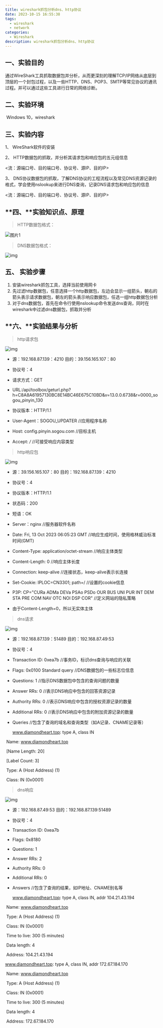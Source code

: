 ```yaml
---
title: wireshark抓包分析dns、http协议
date: 2023-10-15 16:55:38
tags:
  - wireshark
  - network
categories:	
  - Wireshark
description: wireshark抓包分析dns、http协议
---
```


## 一、实验目的

​	通过WireShark工具抓取数据包并分析，从而更深刻的理解TCP/IP网络从底层到顶层的一个封包过程，以及一些HTTP、DNS、POP3、SMTP等常见协议的通讯过程。并可以通过这些工具进行日常的网络诊断。

## 二、实验环境

​	Windows 10，wireshark

## 三、实验内容

1、 WireShark软件的安装

2、 HTTP数据包的抓取，并分析其请求包和响应包的五元组信息

 <流：源端口号、目的端口号、协议号、源IP、目的IP>

3、 DNS协议数据包的抓取，了解DNS协议的工程流程以及常见DNS资源记录的格式，学会使用nslookup来进行DNS查询，记录DNS请求包和响应包的信息

<流：源端口号、目的端口号、协议号、源IP、目的IP>

## **四、**实验知识点、原理

> HTTP数据包格式：

![图片1](https://cdn.jsdelivr.net/gh/YuJiang4319/images/ikuai/%E5%9B%BE%E7%89%871-1697347977956-5.png)

> DNS数据包格式：

![img](https://cdn.jsdelivr.net/gh/YuJiang4319/images/ikuai/wps2.png)

## **五、** 实验步骤

1. 安装wireshark抓包工具，选择当前使用网卡
2. 先过滤http数据包，任意选择一个http数据包，左边会显示一组箭头，朝右的箭头表示请求数据包，朝左的箭头表示响应数据包，任选一组http数据包分析
3. 对于dns数据包，首先在命令行使用nslookup命令发送dns查询，同时在wireshark中过滤dns数据包，抓取并分析

## **六、**实验结果与分析

> http请求包

![img](https://cdn.jsdelivr.net/gh/YuJiang4319/images/ikuai/wps3.jpg)

- 源：192.168.87.139：4210  目的：39.156.165.107：80

- 协议号：4  

- 请求方式：GET

- URL:/api/toolbox/geturl.php?h=C8A8A61957130BC8E14BC46E675C10BD&v=13.0.0.6738&r=0000_sogou_pinyin_130

- 协议版本：HTTP/1.1

- User-Agent：SOGOU_UPDATER   //应用程序名称

- Host: config.pinyin.sogou.com  //目标主机

- Accept: */*    //可接受响应内容类型

> http响应包

![img](https://cdn.jsdelivr.net/gh/YuJiang4319/images/ikuai/wps4.jpg) 

- 源：39.156.165.107：80  目的：192.168.87.139：4210

- 协议号：4

- 协议版本：HTTP/1.1

- 状态码：200

- 短语：OK

- Server：nginx   //服务器软件名称

- Date: Fri, 13 Oct 2023 06:05:23 GMT  //响应生成时间，使用格林威治标准时间(GMT)

- Content-Type: application/octet-stream  //响应主体类型

- Content-Length: 0  //响应主体长度

- Connection: keep-alive  //连接状态，keep-alive表示长连接

- Set-Cookie: IPLOC=CN3301; path=/  //设置的cookie信息

- P3P: CP="CURa ADMa DEVa PSAo PSDo OUR BUS UNI PUR INT DEM STA PRE COM NAV OTC NOI DSP COR"  //定义网站的隐私策略

- 由于Content-Length=0，所以无实体主体

> dns请求

![img](https://cdn.jsdelivr.net/gh/YuJiang4319/images/ikuai/wps5.jpg) 

- 源：192.168.87.139：51489    目的：192.168.87.49:53

- 协议号：4

- Transaction ID: 0xea7b  //事务ID，标识dns查询与响应的关联

- Flags: 0x0100 Standard query   //DNS数据包的一些标志位信息

- Questions: 1  //指示DNS数据包中包含的查询问题的数量

- Answer RRs: 0  //表示DNS响应中包含的回答资源记录

- Authority RRs: 0  //表示DNS响应中包含的授权资源记录的数量

- Additional RRs: 0	 //表示DNS响应中包含的附加资源记录的数量

- Queries  //包含了查询的域名和查询类型（如A记录、CNAME记录等）

  www.diamondheart.top: type A, class IN

​    Name: www.diamondheart.top

​    [Name Length: 20]

​    [Label Count: 3]

​    Type: A (Host Address) (1)

​    Class: IN (0x0001)

> dns响应

![img](https://cdn.jsdelivr.net/gh/YuJiang4319/images/ikuai/wps6.jpg) 

- 源：192.168.87.49:53    目的：192.168.87.139:51489

- 协议号：4

- Transaction ID: 0xea7b  

- Flags: 0x8180

- Questions: 1

- Answer RRs: 2

- Authority RRs: 0

- Additional RRs: 0

- Answers   //包含了查询的结果，如IP地址、CNAME别名等

  www.diamondheart.top: type A, class IN, addr 104.21.43.194

​    Name: www.diamondheart.top

​    Type: A (Host Address) (1)

​    Class: IN (0x0001)

​    Time to live: 300 (5 minutes)

​    Data length: 4

​    Address: 104.21.43.194

  www.diamondheart.top: type A, class IN, addr 172.67.184.170

​    Name: www.diamondheart.top

​    Type: A (Host Address) (1)

​    Class: IN (0x0001)

​    Time to live: 300 (5 minutes)

​    Data length: 4

​    Address: 172.67.184.170
